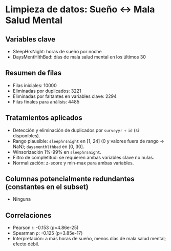 # Limpieza de datos: Sueño ↔ Mala Salud Mental

## Variables clave
- SleepHrsNight: horas de sueño por noche
- DaysMentHlthBad: días de mala salud mental en los últimos 30

## Resumen de filas
- Filas iniciales: 10000
- Eliminadas por duplicados: 3221
- Eliminadas por faltantes en variables clave: 2294
- Filas finales para análisis: 4485

## Tratamientos aplicados
- Detección y eliminación de duplicados por `surveyyr` + `id` (si disponibles).
- Rango plausible: `sleephrsnight` en [1, 24] (0 y valores fuera de rango → NaN); `daysmenthlthbad` en [0, 30].
- Winsorización 1%-99% en `sleephrsnight`.
- Filtro de completitud: se requieren ambas variables clave no nulas.
- Normalización: z-score y min-max para ambas variables.

## Columnas potencialmente redundantes (constantes en el subset)
- Ninguna

## Correlaciones
- Pearson r: -0.153 (p=4.86e-25)
- Spearman ρ: -0.125 (p=3.85e-17)
- Interpretación: a más horas de sueño, menos días de mala salud mental; efecto débil.